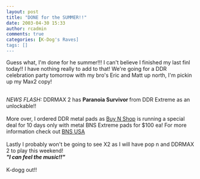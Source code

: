 ```yaml
---
layout: post
title: "DONE for the SUMMER!!"
date: 2003-04-30 15:33
author: rcadmin
comments: true
categories: [K-Dog's Raves]
tags: []
---
```

Guess what, I'm done for he summer!!! I can't believe I finished my last finl today!! I have nothing really to add to that! We're going for a DDR celebration party tomorrow with my bro's Eric and Matt up north, I'm pickin up my Max2 copy!
<br />

<br />
<I>NEWS FLASH:</i> DDRMAX 2 has <B>Paranoia Survivor </B>from DDR Extreme as an unlockable!!
<br />

<br />
More over, I ordered DDR metal pads as <A HREF="http://www.buynshop.com">Buy N Shop</A> is running a special deal for 10 days only with metal BNS Extreme pads for $100 ea! For more information check out <A HREF="http://www.bnsusa.com">BNS USA</A>
<br />

<br />
Lastly I probably won't be going to see X2 as I will have pop n and DDRMAX 2 to play this weekend!
<br />
<I><B>"I can feel the music!!"</I></B>
<br />

<br />
K-dogg out!!
